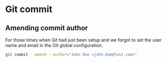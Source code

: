 # Git commit

## Amending commit author

For those times when Git had just been setup and we forgot to set the user name and email in the Git global configuration.

```sh
git commit --amend --author="John Doe <john.doe@lost.com>"
```
